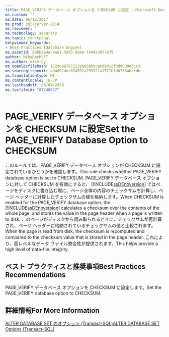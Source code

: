 ```yaml
---
title: PAGE_VERIFY データベース オプションを CHECKSUM に設定 | Microsoft Docs
ms.custom: ''
ms.date: 06/13/2017
ms.prod: sql-server-2014
ms.reviewer: ''
ms.technology: security
ms.topic: conceptual
helpviewer_keywords:
- Best Practices [Database Engine]
ms.assetid: 686b9a4a-ea61-4263-9ab8-f444a3077679
author: MikeRayMSFT
ms.author: mikeray
ms.openlocfilehash: 13296a976722390668b8ca6d901cf0dd080e5cc3
ms.sourcegitcommit: ad4d92dce894592a259721a1571b1d8736abacdb
ms.translationtype: MT
ms.contentlocale: ja-JP
ms.lasthandoff: 08/04/2020
ms.locfileid: "87740837"
---
```

# <a name="set-the-page_verify-database-option-to-checksum"></a><span data-ttu-id="15eb4-102">PAGE_VERIFY データベース オプションを CHECKSUM に設定</span><span class="sxs-lookup"><span data-stu-id="15eb4-102">Set the PAGE_VERIFY Database Option to CHECKSUM</span></span>
  <span data-ttu-id="15eb4-103">このルールでは、PAGE_VERIFY データベース オプションが CHECKSUM に設定されているかどうかを確認します。</span><span class="sxs-lookup"><span data-stu-id="15eb4-103">This rule checks whether PAGE_VERIFY database option is set to CHECKSUM.</span></span> <span data-ttu-id="15eb4-104">PAGE_VERIFY データベース オプションに対して CHECKSUM を有効にすると、 [!INCLUDE[ssDEnoversion](../../includes/ssdenoversion-md.md)] ではページをディスクに書き込む際に、ページ全体の内容のチェックサムを計算し、ページ ヘッダーに計算したチェックサムの値を格納します。</span><span class="sxs-lookup"><span data-stu-id="15eb4-104">When CHECKSUM is enabled for the PAGE_VERIFY database option, the [!INCLUDE[ssDEnoversion](../../includes/ssdenoversion-md.md)] calculates a checksum over the contents of the whole page, and stores the value in the page header when a page is written to disk.</span></span> <span data-ttu-id="15eb4-105">このページがディスクから読み取られるときに、チェックサムが再計算され、ページ ヘッダーに格納されているチェックサムの値と比較されます。</span><span class="sxs-lookup"><span data-stu-id="15eb4-105">When the page is read from disk, the checksum is recomputed and compared to the checksum value that is stored in the page header.</span></span> <span data-ttu-id="15eb4-106">これにより、高レベルなデータ ファイル整合性が提供されます。</span><span class="sxs-lookup"><span data-stu-id="15eb4-106">This helps provide a high level of data-file integrity.</span></span>  
  
## <a name="best-practices-recommendations"></a><span data-ttu-id="15eb4-107">ベスト プラクティスと推奨事項</span><span class="sxs-lookup"><span data-stu-id="15eb4-107">Best Practices Recommendations</span></span>  
 <span data-ttu-id="15eb4-108">PAGE_VERIFY データベース オプションを CHECKSUM に設定します。</span><span class="sxs-lookup"><span data-stu-id="15eb4-108">Set the PAGE_VERIFY database option to CHECKSUM.</span></span>  
  
## <a name="for-more-information"></a><span data-ttu-id="15eb4-109">詳細情報</span><span class="sxs-lookup"><span data-stu-id="15eb4-109">For More Information</span></span>  
 [<span data-ttu-id="15eb4-110">ALTER DATABASE SET のオプション &#40;Transact-SQL&#41;</span><span class="sxs-lookup"><span data-stu-id="15eb4-110">ALTER DATABASE SET Options &#40;Transact-SQL&#41;</span></span>](/sql/t-sql/statements/alter-database-transact-sql-set-options)  
  
  

